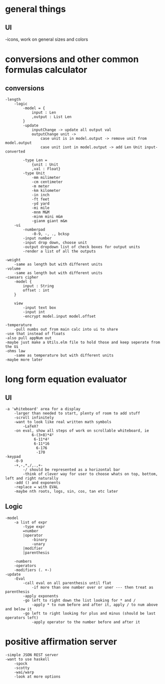 # general things

## UI




   -icons, work on general sizes and colors



# conversions and other common formulas calculator

## conversions
    -length
        -logic
            -model = {
                input : Len
                ,output : List Len
            }
            -update
                inputChange -> update all output val
                outputChange unit ->
                    case unit is in model.output -> remove unit from model.output
                    case unit isnt in model.output -> add Len Unit input-converted 
        
            -type Len =
                {unit : Unit
                ,val : Float}
            -type Unit
                -mm milimeter
                -cm centimeter
                -m meter
                -km kilometer
                -in inch
                -ft feet
                -yd yard
                -mi mile
                -mnm M&M
                -minm mini m&m
                -gianm giant m&m
        -ui
            -numberpad
                -0-9, -, ., bcksp
            -input number
            -input drop down, choose unit
            -output dropdown list of check boxes for output units
            -render a list of all the outputs
    
    -weight
        -same as length but with different units
    -volume
        -same as length but with different units
    -caesars cipher
        -model {
            input : String
            offset : int
        }

        view
            -input text box
            -input int
            -encrypt model.input model.offset

    -temperature
        -pull numbs out from main calc into ui to share
	-use that instead of floats
	-also pull appNum out
	-maybe just make a Utils.elm file to hold those and keep seperate from the Ui
    -ohms law
        -same as temperature but with different units
    -maybe more later

# long form equation evaluator

## UI
    -a 'whiteboard' area for a display
        -larger than needed to start, plenty of room to add stuff
        -scroll infinitely
        -want to look like real written math symbols
            -LaTeX?
        -on eval, show all steps of work on scrollable whiteboard, ie
                6-(3+8)*4²
                 6-11*4²
                 6-11*16
                  6-176
                  -170
    -keypad
        -0-9
        -+,-,*,/,.,+-
            -/ should be represented as a horizontal bar
            -think of clever way for user to choose whats on top, bottom, left and right naturally
        -add () and exponents
        -replace = with EVAL
        -maybe nth roots, logs, sin, cos, tan etc later



## Logic
    -model
        -a list of expr
            -type expr
            =number
            |operator
                -binary
                -unary
            |modifier
            |parenthesis
                
        -numbers
        -operators
        -modifiers (. +-)
    -update
        -Eval
            -call eval on all parenthesis until flat
                -if more than one number over or uner --- then treat as parenthesis
            -apply exponents
            -go left to right down the list looking for * and /
                -apply * to num before and after it, apply / to num above and below it
            -go left to right looking for plus and minus (should be last operators left)
                -apply operator to the number before and after it
    

# positive affirmation server
    -simple JSON REST server
    -want to use haskell
        -spock
        -scotty
        -wai/warp
        -look at more options
